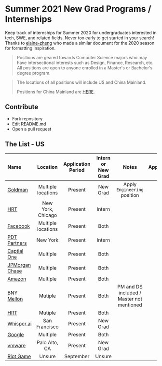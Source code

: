 # Summer 2021 New Grad Programs / Internships

Keep track of internships for Summer 2020 for undergraduates interested in tech, SWE, and related fields. Never too early to get started in your search! Thanks to [elaine-zheng](https://github.com/elaine-zheng) who made a similar document for the 2020 season for formatting inspiration.

> Positions are geared towards Computer Science majors who may have intersectional interests such as Design, Finance, Research, etc. All positions are open to anyone enrolled in a Master's or Bachelor's degree program.

> The locations of all positions will include US and China Mainland. 
> 
> Positions for China Mainland are [HERE](./README-zn.md).


## Contribute

- Fork repository
- Edit README.md
- Open a pull request


## The List - US
|Name|Location|Application Period|Intern or New Grad|Notes|Applied?|
|:--|:--:|:--:|:--:|:--:|:--:|
|[Goldman](https://www.goldmansachs.com/careers/students/programs/americas/new-analyst-program.html)|Multiple locations|Present|New Grad|Apply `Engineering` position||
|[HRT](https://www.hudsonrivertrading.com/careers/job/?gh_jid=2160225&gh_src=bfb803e81us)|New York, Chicago|Present|Intern|||
|[Facebook](https://www.facebook.com/careers/students-and-grads/?p[teams][0]=Internship%20-%20Engineering%2C%20Tech%20%26%20Design&p[teams][1]=Internship%20-%20Business&p[teams][2]=Internship%20-%20PhD&p[teams][3]=University%20Grad%20-%20PhD%20%26%20Postdoc&p[teams][4]=University%20Grad%20-%20Engineering%2C%20Tech%20%26%20Design&p[teams][5]=University%20Grad%20-%20Business&teams[0]=Internship%20-%20Engineering%2C%20Tech%20%26%20Design&teams[1]=Internship%20-%20Business&teams[2]=Internship%20-%20PhD&teams[3]=University%20Grad%20-%20PhD%20%26%20Postdoc&teams[4]=University%20Grad%20-%20Engineering%2C%20Tech%20%26%20Design&teams[5]=University%20Grad%20-%20Business)|Multiple locations|Present|Both|||
|[PDT Partners](https://www.pdtpartners.com/jobs.html?gh_jid=1372119)|New York|Present|Intern|||
|[Captial One](https://campus.capitalone.com/)|Multiple|Present|Both|||
|[JPMorgan Chase](https://careers.jpmorgan.com/us/en/students/programs?)|Multiple|Present|Both|||
|[Amazon](https://www.amazon.jobs/en/search?base_query=software+2021&loc_query=&latitude=&longitude=&loc_group_id=&invalid_location=false&country=&city=&region=&county=)|Multiple|Present|Both|||
|[BNY Mellon](https://jobs.bnymellon.com/jobs?keywords=2021%20software&page=1&sortBy=relevance)|Mutiple|Present|Both|PM and DS included / Master not mentioned ||
|[HRT](https://www.hudsonrivertrading.com/careers/?gh_src=bfb803e81us)|Mutiple|Present|Both|||
|[Whisper.ai](https://boards.greenhouse.io/whisperai/jobs/4424260002)|San Francisco|Present|New Grad|||
|[Google](https://careers.google.com/jobs/results/?category=DATA_CENTER_OPERATIONS&category=DEVELOPER_RELATIONS&category=HARDWARE_ENGINEERING&category=INFORMATION_TECHNOLOGY&category=MANUFACTURING_SUPPLY_CHAIN&category=NETWORK_ENGINEERING&category=PRODUCT_MANAGEMENT&category=PROGRAM_MANAGEMENT&category=SOFTWARE_ENGINEERING&category=TECHNICAL_INFRASTRUCTURE_ENGINEERING&category=TECHNICAL_SOLUTIONS&category=TECHNICAL_WRITING&category=USER_EXPERIENCE&company=Google&company=YouTube&employment_type=FULL_TIME&employment_type=PART_TIME&employment_type=TEMPORARY&jex=ENTRY_LEVEL&src=Online%2FHouse%20Ads%2FBKWS)|Multiple|Present|Both|||
|[vmware](https://careers.vmware.com/main/jobs/R2009349?utm_campaign=google_jobs_apply&utm_source=google_jobs_apply&utm_medium=organic)|Palo Alto, CA|Present|New Grad|||
|[Riot Game](https://www.riotgames.com/en/university-programs)|Unsure|September|Unsure|||

